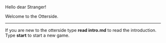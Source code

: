 Hello dear Stranger!

Welcome to the Otterside.
- - -
If you are new to the otterside type **read intro.md** to read the introduction.
Type **start** to start a new game.
